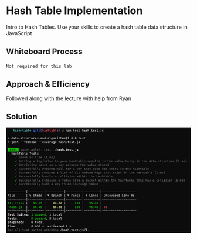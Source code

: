 # Hash Table Implementation

Intro to Hash Tables. Use your skills to create a hash table data structure in JavaScript

## Whiteboard Process

`Not required for this lab`

## Approach & Efficiency

Followed along with the lecture with help from Ryan

## Solution

![Tests](../assets/proof-30.png)

